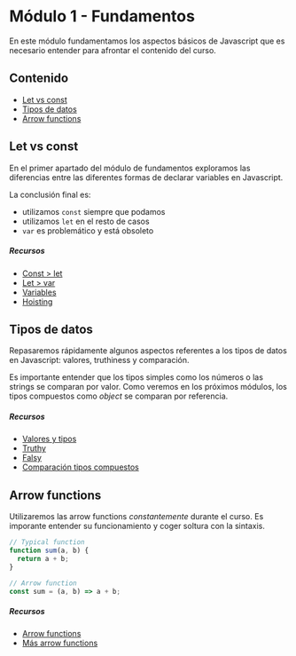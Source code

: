 # Módulo 1 - Fundamentos

En este módulo fundamentamos los aspectos básicos de Javascript que es necesario entender para afrontar el contenido del curso.

## Contenido

- [Let vs const](#let-vs-const)
- [Tipos de datos](#tipos-de-datos)
- [Arrow functions](#arrow-functions)

## Let vs const

En el primer apartado del módulo de fundamentos exploramos las diferencias entre las diferentes formas de declarar variables en Javascript.

La conclusión final es:

- utilizamos `const` siempre que podamos
- utilizamos `let` en el resto de casos
- `var` es problemático y está obsoleto

##### Recursos

- [Const > let](https://stackoverflow.com/questions/41086633/why-most-of-the-time-should-i-use-const-instead-of-let-in-javascript)
- [Let > var](https://stackoverflow.com/questions/762011/what-is-the-difference-between-let-and-var)
- [Variables](https://developer.mozilla.org/en-US/docs/Web/JavaScript/Guide/Grammar_and_Types#variable_hoisting)
- [Hoisting](https://developer.mozilla.org/en-US/docs/Web/JavaScript/Guide/Grammar_and_Types#variable_hoisting)

## Tipos de datos

Repasaremos rápidamente algunos aspectos referentes a los tipos de datos en Javascript: valores, truthiness y comparación.

Es importante entender que los tipos simples como los números o las strings se comparan por valor. Como veremos en los próximos módulos, los tipos compuestos como _object_ se comparan por referencia.

##### Recursos

- [Valores y tipos](https://eloquentjavascript.net/01_values.html)
- [Truthy](https://developer.mozilla.org/en-US/docs/Glossary/Truthy)
- [Falsy](https://developer.mozilla.org/en-US/docs/Glossary/Falsy)
- [Comparación tipos compuestos](https://developer.mozilla.org/en-US/docs/Web/JavaScript/Guide/Working_with_Objects#comparing_objects)

## Arrow functions

Utilizaremos las arrow functions _constantemente_ durante el curso. Es imporante entender su funcionamiento y coger soltura con la sintaxis.

```javascript
// Typical function
function sum(a, b) {
  return a + b;
}

// Arrow function
const sum = (a, b) => a + b;
```

##### Recursos

- [Arrow functions](https://developer.mozilla.org/en-US/docs/Web/JavaScript/Reference/Functions/Arrow_functions)
- [Más arrow functions](https://eloquentjavascript.net/03_functions.html#h_/G0LSjQxoo)
